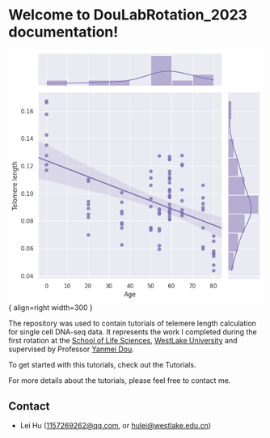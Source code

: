 # Welcome to DouLabRotation_2023 documentation!


<div class="result" markdown>

![Image title](img/telseq_plot.png){ align=right width=300 }

The repository was used to contain tutorials of telemere length calculation for single cell DNA-seq data. It represents the work I completed during the first rotation at the [School of Life Sciences](https://sls.westlake.edu.cn/), [WestLake University](https://www.westlake.edu.cn/) and supervised by Professor [Yanmei Dou](https://www.westlake.edu.cn/faculty/yanmei-dou.html).

To get started with this tutorials, check out the Tutorials.

For more details about the tutorials, please feel free to contact me.

</div>



<div class="Contact" markdown>

## Contact

- Lei Hu ([1157269262@qq.com](mailto:1157269262@qq.com), or [hulei@westlake.edu.cn](mailto:hulei@westlake.edu.cn))

</div>

